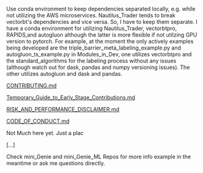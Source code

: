
Use conda environment to keep dependencies separated locally, e.g. while not utilizing the AWS microservices. Nautilus_Trader
tends to break vectorbt's dependencies and vice versa.  So, I have to keep them separate.  I have a conda environment
for utilizing Nautilus_Trader, vectorbtpro, RAPIDS,and autogluon although the latter is more flexible if not utilzing 
GPU version to pytorch. For example, at the moment the only actively examples being developed are the triple_barrier_meta_labeling_example.py and 
autogluon_ts_example.py in Modules_in_Dev, one utilizes vectorbtpro and the standard_algorithms for the labeling process 
without any issues (although watch out for dask, pandas and numpy versioning issues).  The other utilizes autogluon and 
dask and pandas.

[CONTRIBUTING.md](CONTRIBUTING.md)

[Temporary_Guide_to_Early_Stage_Contributions.md](Temporary_Guide_to_Early_Stage_Contributions.md)

[RISK_AND_PERFORMANCE_DISCLAIMER.md](RISK_AND_PERFORMANCE_DISCLAIMER.md)

[CODE_OF_CONDUCT.md](CODE_OF_CONDUCT.md)


Not Much here yet.  Just a plac

[...]

Check mini_Genie and mini_Genie_ML Repos for more info example in the meantime or ask me questions directly.

